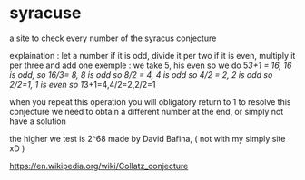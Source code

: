 # syracuse
a site to check every number of the syracus conjecture

explaination :
let a number
if it is odd, divide it per two
if it is even, multiply it per three and add one
exemple : we take 5, his even so we do 5*3+1 = 16, 16 is odd, so 16/3= 8, 8 is odd so 8/2 = 4, 4 is odd so 4/2 = 2, 2 is odd so 2/2=1, 1 is even so 1*3+1=4,4/2=2,2/2=1


when you repeat this operation you will obligatory return to 1
to resolve this conjecture we need to obtain a different number at the end, or simply not have a solution

the higher we test is 2^68 made by David Bařina, ( not with my simply site xD )


https://en.wikipedia.org/wiki/Collatz_conjecture
